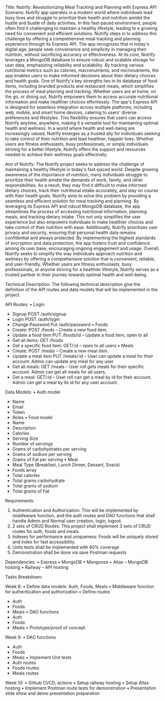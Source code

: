 Title: Nutrify: Revolutionizing Meal Tracking and Planning with Express API
Scenario:
Nutrify app operates in a modern world where individuals lead busy lives and struggle to prioritize their health and nutrition amidst the hustle and bustle of daily activities. In this fast-paced environment, people often find it challenging to maintain a healthy lifestyle, leading to a growing need for convenient and efficient solutions. Nutrify steps in to address this challenge by offering a comprehensive meal tracking and planning experience through its Express API. The app recognizes that in today's digital age, people seek convenience and simplicity in managing their nutrition, without sacrificing accuracy or effectiveness. At its core, Nutrify leverages a MongoDB database to ensure robust and scalable storage for user data, emphasizing reliability and scalability. By tracking various nutritional metrics such as calories, macronutrients, and micronutrients, the app enables users to make informed decisions about their dietary choices and health goals. One of Nutrify's key strengths lies in its database of food items, including branded products and restaurant meals, which simplifies the process of meal planning and tracking. Whether users are at home, on the go, or dining out, Nutrify empowers them to access accurate nutritional information and make healthier choices effortlessly.
The app's Express API is designed for seamless integration across multiple platforms, including web, mobile, and smart home devices, catering to users' diverse preferences and lifestyles. This flexibility ensures that users can access Nutrify anytime, anywhere, making it a versatile tool for maintaining optimal health and wellness. In a world where health and well-being are increasingly valued, Nutrify emerges as a trusted ally for individuals seeking to take control of their nutrition and lead healthier, happier lives. Whether users are fitness enthusiasts, busy professionals, or simply individuals striving for a better lifestyle, Nutrify offers the support and resources needed to achieve their wellness goals effectively.

Aim of Nutrify:
The Nutrify project seeks to address the challenge of maintaining a healthy lifestyle in today's fast-paced world. Despite growing awareness of the importance of nutrition, many individuals struggle to prioritize their health amidst the demands of work, family, and other responsibilities. As a result, they may find it difficult to make informed dietary choices, track their nutritional intake accurately, and stay on course with their health goals.
Nutrify aims to solve this problem by providing a seamless and efficient solution for meal tracking and planning. By leveraging its Express API and robust MongoDB database, the app streamlines the process of accessing nutritional information, planning meals, and tracking dietary intake. This not only simplifies the user experience but also empowers individuals to make healthier choices and take control of their nutrition with ease.
Additionally, Nutrify prioritizes user privacy and security, ensuring that personal health data remains confidential and always protected. By implementing the highest standards of encryption and data protection, the app fosters trust and confidence among its user base, encouraging ongoing engagement and usage.
Overall, Nutrify seeks to simplify the way individuals approach nutrition and wellness by offering a comprehensive solution that is convenient, reliable, and user-friendly. Whether users are fitness enthusiasts, busy professionals, or anyone striving for a healthier lifestyle, Nutrify serves as a trusted partner in their journey towards optimal health and well-being.

Technical Description:
The following technical description give the definition of the API routes and data models that will be implemented in the project.

API Routes:
• Login

- Signup POST /auth/signup
- Login POST /auth/login
- Change Password Put /auth/password
  • Foods
- Create: POST /foods – Create a new food item.
- Update a food item PUT /foods/id – Update a food item, open to all
- Get all items: GET /foods
- Get a specific food item: GET/:id – open to all users
  • Meals
- Create: POST /meals – Create a new meal item.
- Update a meal item PUT /meals/:id – User can update a meal for their account. Admin can update any meal for any user
- Get all meals: GET /meals – User roll gets meals for their specific account. Admin can get all meals for all users.
- Get a meal: GET/:id – User roll can get a meal by id for their account. Admin can get a meal by its id for any user account.

Data Models:
• Auth model

- Name
- Email
- Token
- Roles
  • Food model
- Name
- Description
- Calories
- Serving Size
- Number of servings
- Grams of carbohydrates per serving
- Grams of sodium per serving
- Grams of Fat per serving
  • Meal
- Meal Type (Breakfast, Lunch Dinner, Dessert, Snack)
- Foods array
- Total calories
- Total grams carbohydrate
- Total grams of sodium
- Total grams of Fat

Requirements:

1. Authentication and Authorization: This will be implemented by middleware function, and the auth routes and DAO functions that shall handle Admin and Normal user creation, login, logout.
2. 2 sets of CRUD Routes: This project shall implement 3 sets of CRUD routes for auth, foods and meals.
3. Indexes for performance and uniqueness: Foods will be uniquely stored and index for fast accessibility.
4. Units tests shall be implemented with 80% coverage
5. Demonstration shall be done via save Postman requests

Dependencies:
• Express
• MongoDB
• Mongoose
• Atlas – MongoDB hosting
• Railway – API hosting

Tasks Breakdown:

Week 8:
• Define data models: Auth, Foods, Meals
• Middleware function for authentication and authorization
• Define routes

- Auth
- Foods
- Meals
  • DAO functions
- Auth
- Foods
- Meals
  • Prototype/proof of concept

Week 9:
• DAO functions

- Auth
- Foods
- Meals
  • Implement Unit tests
- Auth routes
- Foods routes
- Meals routes

Week 10:
• Github CI/CD, actions
• Setup railway hosting
• Setup Atlas hosting
• Implement Postman route tests for demonstration
• Presentation slide show and demo presentation preparation
